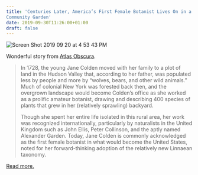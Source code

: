 ```yaml
---
title: 'Centuries Later, America’s First Female Botanist Lives On in a
Community Garden'
date: 2019-09-30T11:26:00+01:00
draft: false
---
```


![Screen Shot 2019 09 20 at 4 53 43 PM](https://cdn-blog.adafruit.com/uploads/2019/09/Screen-Shot-2019-09-20-at-4.53.43-PM.png "Screen Shot 2019-09-20 at 4.53.43 PM.png")

Wonderful story from [Atlas Obscura](https://www.atlasobscura.com/articles/jane-colden-first-american-female-botanist).

> In 1728, the young Jane Colden moved with her family to a plot of land in the Hudson Valley that, according to her father, was populated less by people and more by “wolves, bears, and other wild animals.” Much of colonial New York was forested back then, and the overgrown landscape would become Colden’s office as she worked as a prolific amateur botanist, drawing and describing 400 species of plants that grew in her (relatively sprawling) backyard.
> 
> Though she spent her entire life isolated in this rural area, her work was recognized internationally, particularly by naturalists in the United Kingdom such as John Ellis, Peter Collinson, and the aptly named Alexander Garden. Today, Jane Colden is commonly acknowledged as the first female botanist in what would become the United States, noted for her forward-thinking adoption of the relatively new Linnaean taxonomy.

[Read more.](https://www.atlasobscura.com/articles/jane-colden-first-american-female-botanist)